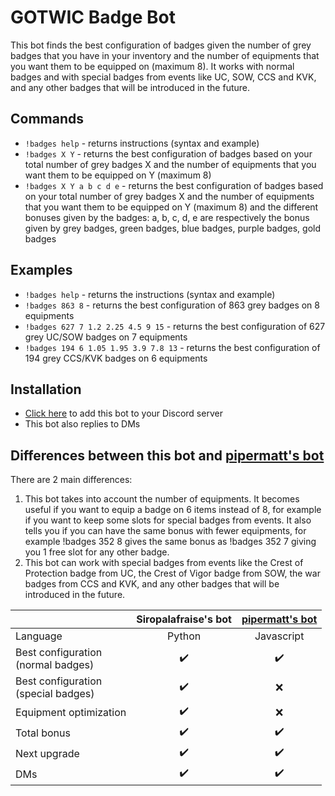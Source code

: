 # GOTWIC Badge Bot
This bot finds the best configuration of badges given the number of grey badges that you have in your inventory and the number of equipments that you want them to be equipped on (maximum 8). It works with normal badges and with special badges from events like UC, SOW, CCS and KVK, and any other badges that will be introduced in the future.

## Commands
* ``!badges help`` - returns instructions (syntax and example)
* ``!badges X Y`` - returns the best configuration of badges based on your total number of grey badges X and the number of equipments that you want them to be equipped on Y (maximum 8)
* ``!badges X Y a b c d e`` - returns the best configuration of badges based on your total number of grey badges X and the number of equipments that you want them to be equipped on Y (maximum 8) and the different bonuses given by the badges: a, b, c, d, e are respectively the bonus given by grey badges, green badges, blue badges, purple badges, gold badges

## Examples
* ``!badges help`` - returns the instructions (syntax and example)
* ``!badges 863 8`` - returns the best configuration of 863 grey badges on 8 equipments
* ``!badges 627 7 1.2 2.25 4.5 9 15`` - returns the best configuration of 627 grey UC/SOW badges on 7 equipments
* ``!badges 194 6 1.05 1.95 3.9 7.8 13`` - returns the best configuration of 194 grey CCS/KVK badges on 6 equipments

## Installation
* [Click here](https://discord.com/api/oauth2/authorize?client_id=812358480392224778&permissions=11264&scope=bot) to add this bot to your Discord server
* This bot also replies to DMs

## Differences between this bot and [pipermatt's bot](https://github.com/pipermatt/badgebot)
There are 2 main differences:
1. This bot takes into account the number of equipments. It becomes useful if you want to equip a badge on 6 items instead of 8, for example if you want to keep some slots for special badges from events. It also tells you if you can have the same bonus with fewer equipments, for example !badges 352 8 gives the same bonus as !badges 352 7 giving you 1 free slot for any other badge.
2. This bot can work with special badges from events like the Crest of Protection badge from UC, the Crest of Vigor badge from SOW, the war badges from CCS and KVK, and any other badges that will be introduced in the future.

|               | Siropalafraise's bot  | [pipermatt's bot](https://github.com/pipermatt/badgebot) |
| :-- | :-: | :-: |
| Language  | Python  | Javascript  |
| Best configuration<br>(normal badges)  | :heavy_check_mark:  | :heavy_check_mark:  |
| Best configuration<br>(special badges)  | :heavy_check_mark:  | :x:  |
| Equipment optimization  | :heavy_check_mark:  | :x:  |
| Total bonus  | :heavy_check_mark:  | :heavy_check_mark:  |
| Next upgrade  | :heavy_check_mark:  | :heavy_check_mark:  |
| DMs  | :heavy_check_mark:  | :heavy_check_mark:  |
